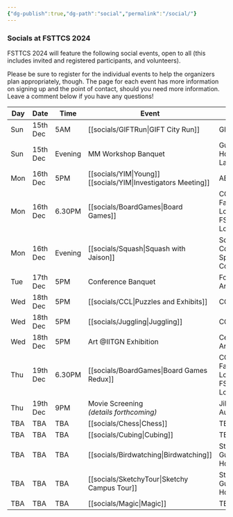 ```yaml
---
{"dg-publish":true,"dg-path":"social","permalink":"/social/"}
---
```


### Socials at FSTTCS 2024

FSTTCS 2024 will feature the following social events, open to all (this includes invited and registered participants, and volunteers).

Please be sure to register for the individual events to help the organizers plan appropriately, though. The page for each event has more information on signing up and the point of contact, should you need more information. Leave a comment below if you have any questions!

| Day | Date     | Time    | Event                                            | Venue                                    | Cost            |
| --- | -------- | ------- | ------------------------------------------------ | ---------------------------------------- | --------------- |
| Sun | 15th Dec | 5AM     | [[socials/GIFTRun\|GIFT City Run]]                       | GIFT City                                | 499 INR onwards |
| Sun | 15th Dec | Evening | MM Workshop Banquet                              | Guest House Lawns                        | Free            |
| Mon | 16th Dec | 5PM     | [[socials/YIM\|Young]]<br>[[socials/YIM\|Investigators Meeting]] | AB 1/101                                 | Free            |
| Mon | 16th Dec | 6.30PM  | [[socials/BoardGames\|Board Games]]                      | CCL,<br>Faculty Lounge,<br>FSTTCS Lounge | Free            |
| Mon | 16th Dec | Evening | [[socials/Squash\|Squash with Jaison]]                   | Squash Court, <br>Sports Complex         | Free            |
| Tue | 17th Dec | 5PM     | Conference Banquet                               | Fountain Area                            | Free            |
| Wed | 18th Dec | 5PM     | [[socials/CCL\|Puzzles and Exhibits]]                    | CCL                                      | Free            |
| Wed | 18th Dec | 5PM     | [[socials/Juggling\|Juggling]]                                     | CCL                                      | Free            |
| Wed | 18th Dec | 5PM     | Art @IITGN Exhibition                            | Central Arcade                           | Free            |
| Thu | 19th Dec | 6.30PM  | [[socials/BoardGames\|Board Games Redux]]                | CCL,<br>Faculty Lounge,<br>FSTTCS Lounge | Free            |
| Thu | 19th Dec | 9PM     | Movie Screening<br>_(details forthcoming)_       | Jibaben<br>Auditorium                    | Free            |
| TBA | TBA      | TBA     | [[socials/Chess\|Chess]]                                        | TBA                                      | Free            |
| TBA | TBA      | TBA     | [[socials/Cubing\|Cubing]]                                       | TBA                                      | Free            |
| TBA | TBA      | TBA     | [[socials/Birdwatching\|Birdwatching]]                                 | Start from <br>Guest House               | 399 INR         |
| TBA | TBA      | TBA     | [[socials/SketchyTour\|Sketchy Campus Tour]]             | Start from<br>Guest House                | Free            |
| TBA | TBA      | TBA     | [[socials/Magic\|Magic]]                                        | TBA                                      | Free            |

